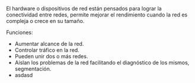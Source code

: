 El hardware o dispositivos de red están pensados para lograr la conectividad entre redes, permite mejorar el rendimiento cuando la red es compleja o crece en su tamaño.

Funciones:
- Aumentar alcance de la red.
- Controlar tráfico en la red.
- Pueden unir dos o más redes.
- Aíslan los problemas de la red facilitando el diagnóstico de los mismos, segmentación.
- asdasd